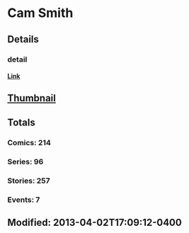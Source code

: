 # Cam  Smith 
## Details
### detail
#### [Link](http://marvel.com/comics/creators/480/cam_smith?utm_campaign=apiRef&utm_source=225578a89fc76f3d20fbffda5d17a88d)
## [Thumbnail](http://i.annihil.us/u/prod/marvel/i/mg/9/50/4bb86d47c23b5.jpg)
## Totals
### Comics: 214
### Series: 96
### Stories: 257
### Events: 7
## Modified: 2013-04-02T17:09:12-0400